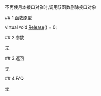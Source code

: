 <p>不再使用本接口对象时,调用该函数删除接口对象</p>
<span class="anchor" id="56a37866-d103-4773-82f8-a9103d38583d"></span>
## 1.函数原型
<p>virtual void <a href="../../../JYJK/CTHOSTFTDCTRADERSPI/RELEASE/">Release</a>() = 0;</p>
<span class="anchor" id="ec59cdbb-f2cd-4af6-aaae-2c9e0f1e32b6"></span>
## 2.参数
<p>无</p>
<span class="anchor" id="a6a77753-f88f-4c12-b6d4-7fe8f0bd7358"></span>
## 3.返回
<p>无</p>
<span class="anchor" id="aa864e8f-d1da-4361-ba08-31491abb615d"></span>
## 4.FAQ
<p>无</p>
